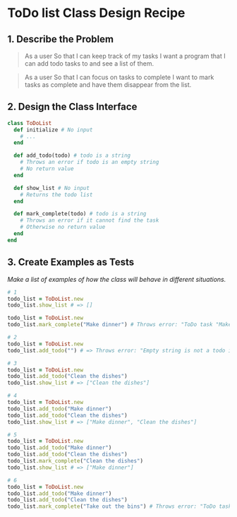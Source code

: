 # ToDo list Class Design Recipe

## 1. Describe the Problem

> As a user
> So that I can keep track of my tasks
> I want a program that I can add todo tasks to and see a list of them.

> As a user
> So that I can focus on tasks to complete
> I want to mark tasks as complete and have them disappear from the list.

## 2. Design the Class Interface

```ruby
class ToDoList
  def initialize # No input
    # ...
  end

  def add_todo(todo) # todo is a string
    # Throws an error if todo is an empty string
    # No return value
  end

  def show_list # No input
    # Returns the todo list
  end

  def mark_complete(todo) # todo is a string
    # Throws an error if it cannot find the task
    # Otherwise no return value
  end
end
```

## 3. Create Examples as Tests

_Make a list of examples of how the class will behave in different situations._

```ruby
# 1
todo_list = ToDoList.new
todo_list.show_list # => []

todo_list = ToDoList.new
todo_list.mark_complete("Make dinner") # Throws error: "ToDo task "Make dinner" not set

# 2
todo_list = ToDoList.new
todo_list.add_todo("") # => Throws error: "Empty string is not a todo item

# 3
todo_list = ToDoList.new
todo_list.add_todo("Clean the dishes")
todo_list.show_list # => ["Clean the dishes"]

# 4
todo_list = ToDoList.new
todo_list.add_todo("Make dinner")
todo_list.add_todo("Clean the dishes")
todo_list.show_list # => ["Make dinner", "Clean the dishes"]

# 5
todo_list = ToDoList.new
todo_list.add_todo("Make dinner")
todo_list.add_todo("Clean the dishes")
todo_list.mark_complete("Clean the dishes")
todo_list.show_list # => ["Make dinner"]

# 6
todo_list = ToDoList.new
todo_list.add_todo("Make dinner")
todo_list.add_todo("Clean the dishes")
todo_list.mark_complete("Take out the bins") # Throws error: "ToDo task "Take out the bins" not set
```